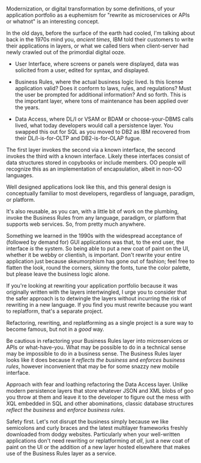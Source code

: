 Modernization, or digital transformation by some definitions, of your application portfolio as a euphemism for "rewrite as microservices or APIs or whatnot" is an interesting concept.

In the old days, before the surface of the earth had cooled, I'm talking about back in the 1970s mind you, _ancient times_, IBM told their customers to write their applications in layers, or what we called tiers when client-server had newly crawled out of the primordial digital ooze.

 + User Interface, where screens or panels were displayed, data was solicited from a user, edited for syntax, and displayed.

 + Business Rules, where the actual business logic lived.  Is this license application valid?  Does it conform to laws, rules, and regulations?  Must the user be prompted for additional information?  And so forth.  This is the important layer, where tons of maintenance has been applied over the years.

 + Data Access, where DL/I or VSAM or BDAM or choose-your-DBMS calls lived, what today developers would call a persistence layer.  You swapped this out for SQL as you moved to DB2 as IBM recovered from their DL/I-is-for-OLTP and DB2-is-for-OLAP fugue.

The first layer invokes the second via a known interface, the second invokes the third with a known interface.  Likely these interfaces consist of data structures stored in copybooks or include members.  OO people will recognize this as an implementation of encapsulation, albeit in non-OO languages.

Well designed applications look like this, and this general design is conceptually familiar to most developers, regardless of language, paradigm, or platform.

It's also reusable, as you can, with a little bit of work on the plumbing, invoke the Business Rules from any language, paradigm, or platform that supports web services.  So, from pretty much anywhere.

Something we learned in the 1990s with the widespread acceptance of (followed by demand for) GUI applications was that, to the end user, the interface _is_ the system.  So being able to put a new coat of paint on the UI, whether it be webby or clientish, is important.  Don't rewrite your entire application just because skeumorphism has gone out of fashion; feel free to flatten the look, round the corners, skinny the fonts, tune the color palette, but please leave the business logic alone.

If you're looking at rewriting your application portfolio because it was originally written with the layers intertwingled, I urge you to consider that the safer approach is to detwingle the layers without incurring the risk of rewriting in a new language.  If you find you must rewrite because you want to replatform, that's a separate project.

Refactoring, rewriting, and replatforming as a single project is a sure way to become famous, but not in a _good_ way.

Be cautious in refactoring your Business Rules layer into microservices or APIs or what-have-you.  What may be possible to do in a technical sense may be impossible to do in a business sense.  The Business Rules layer looks like it does because it _reflects the business_ and _enforces business rules_, however inconvenient that may be for some snazzy new mobile interface.

Approach with fear and loathing refactoring the Data Access layer.  Unlike modern persistence layers that store whatever JSON and XML blobs of goo you throw at them and leave it to the developer to figure out the mess with XQL embedded in SQL and other abominations, classic database structures _reflect the business_ and _enforce business rules_.

Safety first.  Let's not disrupt the business simply because we like semicolons and curly braces and the latest multilayer frameworks freshly downloaded from dodgy websites.  Particularly when your well-written applications don't need rewriting or replatforming _at all_, just a new coat of paint on the UI or the addition of a new layer hosted elsewhere that makes use of the Business Rules layer as a service.
